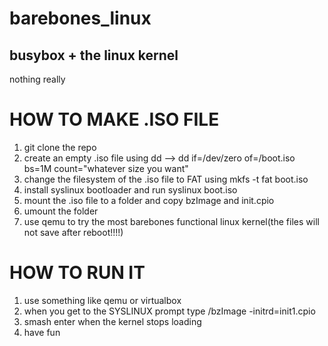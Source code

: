 # barebones_linux
## busybox + the linux kernel 
nothing really
# HOW TO MAKE .ISO FILE
1. git clone the repo
2. create an empty .iso file using dd --> dd if=/dev/zero of=/boot.iso bs=1M count="whatever size you want"
3. change the filesystem of the .iso file to FAT using mkfs -t fat boot.iso
4. install syslinux bootloader and run syslinux boot.iso
5. mount the .iso file to a folder and copy bzImage and init.cpio
6. umount the folder
7. use qemu to try the most barebones functional linux kernel(the files will not save after reboot!!!!)

# HOW TO RUN IT
1. use something like qemu or virtualbox
2. when you get to the SYSLINUX prompt type /bzImage -initrd=init1.cpio
3. smash enter when the kernel stops loading
4. have fun
